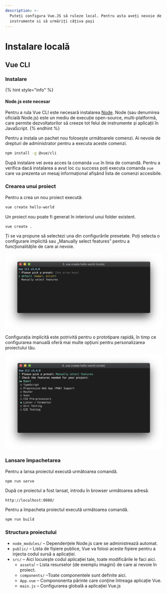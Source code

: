 ```yaml
---
description: >-
  Puteți configura Vue.JS să ruleze local. Pentru asta aveți nevoie de un set de
  instrumente si să urmăriți câțiva pași
---
```


# Instalare locală

## Vue CLI

### Instalare

{% hint style="info" %}
#### Node.js este necesar

Pentru a rula Vue CLI este necesară instalarea [Node](https://nodejs.org/). Node \(sau denumirea oficială Node.js\) este un mediu de execuție open-source, multi-platformă, care permite dezvoltatorilor să creeze tot felul de instrumente și aplicații în JavaScript.
{% endhint %}

Pentru a instala un pachet nou folosește următoarele comenzi. Ai nevoie de drepturi de administrator pentru a executa aceste comenzi.

```bash
npm install -g @vue/cli
```

După instalare vei avea acces la comanda `vue` în linia de comandă. Pentru a verifica dacă instalarea a avut loc cu success poți executa comanda `vue` care va prezenta un mesaj informațional afișând lista de comenzi accesibile. 

### Crearea unui proiect

Pentru a crea un nou proiect execută:

```bash
vue create hello-world
```

Un proiect nou poate fi generat în interiorul unui folder existent.

```bash
vue create .
```

Ți se va propune să selectezi una din configurările presetate. Poți selecta o configurare implicită sau „Manually select features” pentru a funcționalitățile de care ai nevoie.

![](../../.gitbook/assets/image%20%28190%29.png)

Configurația implicită este potrivită pentru o prototipare rapidă, în timp ce configurarea manuală oferă mai multe opțiuni pentru personalizarea proiectului tău. 

![](../../.gitbook/assets/image%20%28163%29.png)

### 

### Lansare împachetarea

Pentru a lansa proiectul execută următoarea comandă.

```bash
npm run serve
```

După ce proiectul a fost lansat, introdu în browser următoarea adresă.

```text
http://localhost:8080/
```

Pentru a împacheta proiectul execută următoarea comandă.

```bash
npm run build
```

### Structura proiectului

* `node_modules/` – Dependențele Node.js care se administrează automat.
* `public/` – Lista de fișiere publice, Vue va folosi aceste fișiere pentru a injecta codul sursă a aplicației.
* `src/` – Aici locuiește codul aplicației tale, toate modificările le faci aici.
  * `assets`/ – Lista resurselor \(de exemplu imagini\) de care ai nevoie în proiect. 
  * `components/` –Toate componentele sunt definite aici. 
  * `App.vue` – Compononenta părinte care conține întreaga aplicație Vue. 
  * `main.js` – Configurarea globală a aplicației Vue.js




